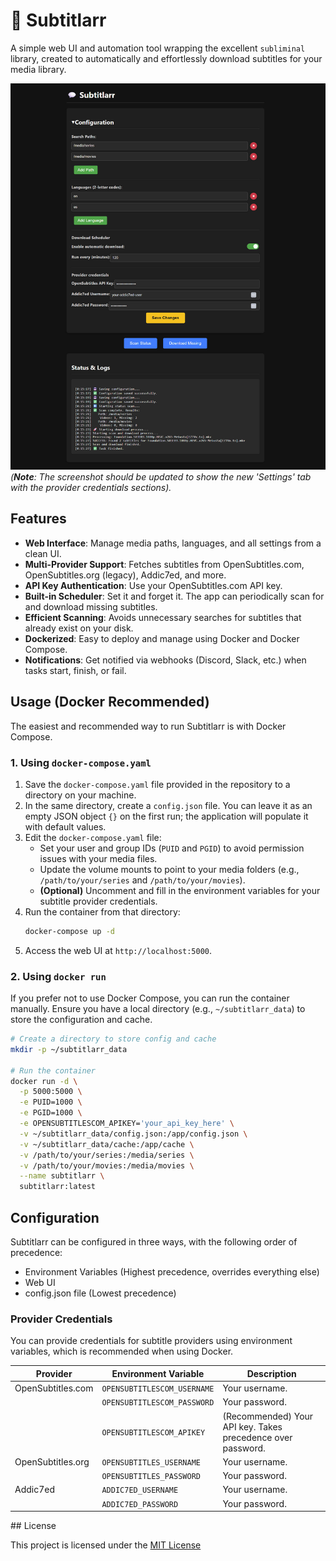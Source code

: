 # 💬 Subtitlarr
A simple web UI and automation tool wrapping the excellent `subliminal` library, created to automatically and effortlessly download subtitles for your media library.

![Subtitlarr Settings](media/subtitlarr.jpg)
*(**Note**: The screenshot should be updated to show the new 'Settings' tab with the provider credentials sections).*

## Features
* **Web Interface**: Manage media paths, languages, and all settings from a clean UI.
* **Multi-Provider Support**: Fetches subtitles from OpenSubtitles.com, OpenSubtitles.org (legacy), Addic7ed, and more.
* **API Key Authentication**: Use your OpenSubtitles.com API key.
* **Built-in Scheduler**: Set it and forget it. The app can periodically scan for and download missing subtitles.
* **Efficient Scanning**: Avoids unnecessary searches for subtitles that already exist on your disk.
* **Dockerized**: Easy to deploy and manage using Docker and Docker Compose.
* **Notifications**: Get notified via webhooks (Discord, Slack, etc.) when tasks start, finish, or fail.


## Usage (Docker Recommended)
The easiest and recommended way to run Subtitlarr is with Docker Compose.

### 1. Using `docker-compose.yaml`
1.  Save the `docker-compose.yaml` file provided in the repository to a directory on your machine.
2.  In the same directory, create a `config.json` file. You can leave it as an empty JSON object `{}` on the first run; the application will populate it with default values.
3.  Edit the `docker-compose.yaml` file:
    * Set your user and group IDs (`PUID` and `PGID`) to avoid permission issues with your media files.
    * Update the volume mounts to point to your media folders (e.g., `/path/to/your/series` and `/path/to/your/movies`).
    * **(Optional)** Uncomment and fill in the environment variables for your subtitle provider credentials.
4.  Run the container from that directory:
    ```bash
    docker-compose up -d
    ```
5.  Access the web UI at `http://localhost:5000`.

### 2. Using `docker run`
If you prefer not to use Docker Compose, you can run the container manually. Ensure you have a local directory (e.g., `~/subtitlarr_data`) to store the configuration and cache.

```bash
# Create a directory to store config and cache
mkdir -p ~/subtitlarr_data

# Run the container
docker run -d \
  -p 5000:5000 \
  -e PUID=1000 \
  -e PGID=1000 \
  -e OPENSUBTITLESCOM_APIKEY='your_api_key_here' \
  -v ~/subtitlarr_data/config.json:/app/config.json \
  -v ~/subtitlarr_data/cache:/app/cache \
  -v /path/to/your/series:/media/series \
  -v /path/to/your/movies:/media/movies \
  --name subtitlarr \
  subtitlarr:latest
```


## Configuration
Subtitlarr can be configured in three ways, with the following order of precedence:

- Environment Variables (Highest precedence, overrides everything else)
- Web UI
- config.json file (Lowest precedence)


### Provider Credentials

You can provide credentials for subtitle providers using environment variables, which is recommended when using Docker.

| Provider | Environment Variable | Description |
|----------|----------------------|-------------|
|OpenSubtitles.com|`OPENSUBTITLESCOM_USERNAME`|Your username.|
| |`OPENSUBTITLESCOM_PASSWORD`|Your password.|
| |`OPENSUBTITLESCOM_APIKEY`|(Recommended) Your API key. Takes precedence over password.|
|OpenSubtitles.org|`OPENSUBTITLES_USERNAME`|Your username.|
| |`OPENSUBTITLES_PASSWORD`|Your password.|
|Addic7ed|`ADDIC7ED_USERNAME`|Your username.|
| |`ADDIC7ED_PASSWORD`|Your password.|

## License

This project is licensed under the [MIT License](LICENSE)